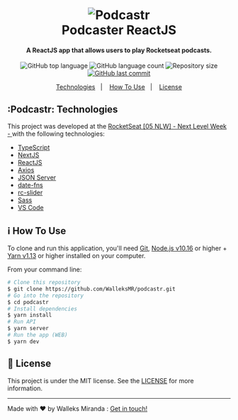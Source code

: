 <h1 align="center">
    <img alt="Podcastr" src="https://res.cloudinary.com/walleks/image/upload/v1619352716/BannerPodcastr_ktfhtj.png" />
    <br>
    Podcaster ReactJS
</h1>

<h4 align="center">
  A ReactJS app that allows users to play Rocketseat podcasts.
</h4>
<p align="center">
  <img alt="GitHub top language" src="https://img.shields.io/badge/TypeScript-67.5%25-blue">

  <img alt="GitHub language count" src="https://img.shields.io/badge/JavaScript-0.4%25-yellow">

  <img alt="Repository size" src="https://img.shields.io/badge/SCSS-37.8%25-ff69b4">
  <a href="https://github.com/lukemorales/gobarber-api/commits/master">

  <img alt="GitHub last commit" src="https://img.shields.io/badge/Last%20Commit-April-9cf">
  </a>  
</p>

<p align="center">
  <a href="#Podcastr-technologies">Technologies</a>&nbsp;&nbsp;&nbsp;|&nbsp;&nbsp;&nbsp;
  <a href="#information_source-how-to-use">How To Use</a>&nbsp;&nbsp;&nbsp;|&nbsp;&nbsp;&nbsp;
  <a href="#memo-license">License</a>
</p>

## :Podcastr: Technologies

This project was developed at the [RocketSeat  [05 NLW] -  Next Level Week -  ](https://nextlevelweek.com/) with the following technologies:

-  [TypeScript](https://github.com/microsoft/TypeScript/#readme)
-  [NextJS](https://nextjs.org/)
-  [ReactJS](https://reactjs.org/)
-  [Axios](https://github.com/axios/axios)
-  [JSON Server](https://github.com/typicode/json-server)
-  [date-fns](https://date-fns.org/)
-  [rc-slider](https://github.com/react-component/slider)
-  [Sass](https://sass-lang.com/)
-  [VS Code][vc]

## :information_source: How To Use

To clone and run this application, you'll need [Git](https://git-scm.com), [Node.js v10.16][nodejs] or higher + [Yarn v1.13][yarn] or higher installed on your computer.

From your command line:
```bash
# Clone this repository
$ git clone https://github.com/WalleksMR/podcastr.git
# Go into the repository
$ cd podcastr
# Install dependencies
$ yarn install
# Run API
$ yarn server
# Run the app (WEB)
$ yarn dev
```

## :memo: License
This project is under the MIT license. See the [LICENSE](LICENSE) for more information.

---

Made with ♥ by Walleks Miranda : [Get in touch!](https://www.linkedin.com/in/walleks-rodrigues-miranda-b291bb1aa/)

[nodejs]: https://nodejs.org/
[yarn]: https://yarnpkg.com/
[vc]: https://code.visualstudio.com/
